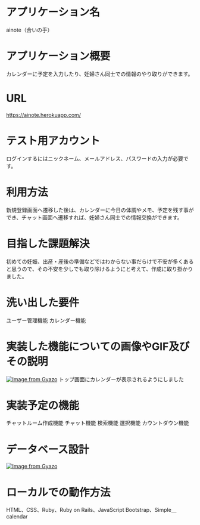 # アプリケーション名

ainote（合いの手）

# アプリケーション概要

カレンダーに予定を入力したり、妊婦さん同士での情報のやり取りができます。

# URL

https://ainote.herokuapp.com/

# テスト用アカウント

ログインするにはニックネーム、メールアドレス、パスワードの入力が必要です。

# 利用方法

新規登録画面へ遷移した後は、カレンダーに今日の体調やメモ、予定を残す事ができ、チャット画面へ遷移すれば、妊婦さん同士での情報交換ができます。

# 目指した課題解決

初めての妊娠、出産・産後の準備などではわからない事だらけで不安が多くあると思うので、その不安を少しでも取り除けるようにと考えて、作成に取り掛かりました。

# 洗い出した要件

ユーザー管理機能
カレンダー機能

# 実装した機能についての画像やGIF及びその説明

[![Image from Gyazo](https://i.gyazo.com/bd0bce0038628545cfbe5234b15e7f24.png)](https://gyazo.com/bd0bce0038628545cfbe5234b15e7f24)
トップ画面にカレンダーが表示されるようにしました

# 実装予定の機能

チャットルーム作成機能
チャット機能
検索機能
選択機能
カウントダウン機能

# データベース設計

[![Image from Gyazo](https://i.gyazo.com/3fbe40fcfbf3e40306ca8e6e7fc2fd0c.png)](https://gyazo.com/3fbe40fcfbf3e40306ca8e6e7fc2fd0c)

# ローカルでの動作方法

HTML、CSS、Ruby、Ruby on Rails、JavaScript
Bootstrap、Simple＿calendar


